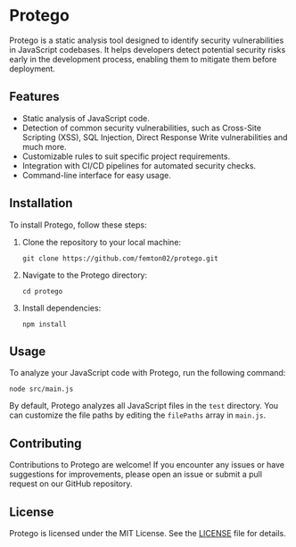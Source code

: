 # Protego

Protego is a static analysis tool designed to identify security vulnerabilities in JavaScript codebases. It helps developers detect potential security risks early in the development process, enabling them to mitigate them before deployment.

## Features

- Static analysis of JavaScript code.
- Detection of common security vulnerabilities, such as Cross-Site Scripting (XSS), SQL Injection, Direct Response Write vulnerabilities and much more.
- Customizable rules to suit specific project requirements.
- Integration with CI/CD pipelines for automated security checks.
- Command-line interface for easy usage.

## Installation

To install Protego, follow these steps:

1. Clone the repository to your local machine:

    ```
    git clone https://github.com/femton02/protego.git
    ```

2. Navigate to the Protego directory:

    ```
    cd protego
    ```

3. Install dependencies:

    ```
    npm install
    ```

## Usage

To analyze your JavaScript code with Protego, run the following command:

  
    node src/main.js

By default, Protego analyzes all JavaScript files in the `test` directory. You can customize the file paths by editing the `filePaths` array in `main.js`.

## Contributing

Contributions to Protego are welcome! If you encounter any issues or have suggestions for improvements, please open an issue or submit a pull request on our GitHub repository.

## License

Protego is licensed under the MIT License. See the [LICENSE](LICENSE) file for details.

